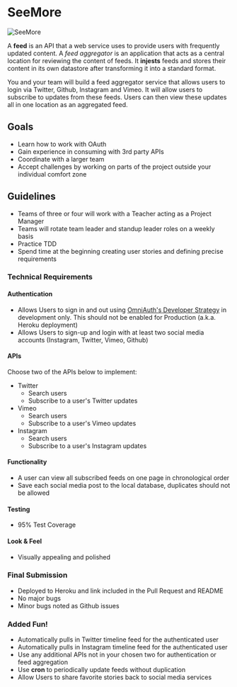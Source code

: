 # SeeMore

![SeeMore](http://www.theirishduck.info/wp-content/uploads/2013/06/plant.png)

A **feed** is an API that a web service uses to provide users with frequently updated content. A *feed aggregator*  is an application that acts as a central location for reviewing the content of feeds. It **injests** feeds and stores their content in its own datastore after transforming it into a standard format.

You and your team will build a feed aggregator service that allows users to login via Twitter, Github, Instagram and Vimeo. It will allow users to subscribe to updates from these feeds. Users can then view these updates all in one location as an aggregated feed.

## Goals
+ Learn how to work with OAuth
+ Gain experience in consuming with 3rd party APIs
+ Coordinate with a larger team
+ Accept challenges by working on parts of the project outside your individual comfort zone

## Guidelines
+ Teams of three or four will work with a Teacher acting as a Project Manager
+ Teams will rotate team leader and standup leader roles on a weekly basis
+ Practice TDD
+ Spend time at the beginning creating user stories and defining precise requirements

### Technical Requirements
#### Authentication
  - Allows Users to sign in and out using [OmniAuth's Developer Strategy](http://rubydoc.info/github/intridea/omniauth/master/OmniAuth/Strategies/Developer) in development only. This should not be enabled for Production (a.k.a. Heroku deployment)
  - Allows Users to sign-up and login with at least two social media accounts (Instagram, Twitter, Vimeo, Github)

#### APIs
  Choose two of the APIs below to implement:
  - Twitter
    - Search users
    - Subscribe to a user's Twitter updates
  - Vimeo
    - Search users
    - Subscribe to a user's Vimeo updates
  - Instagram
    - Search users
    - Subscribe to a user's Instagram updates

#### Functionality
  - A user can view all subscribed feeds on one page in chronological order
  - Save each social media post to the local database, duplicates should not be allowed

#### Testing
  - 95% Test Coverage

#### Look & Feel
  - Visually appealing and polished

### Final Submission
- Deployed to Heroku and link included in the Pull Request and README
- No major bugs
- Minor bugs noted as Github issues

### Added Fun!
  - Automatically pulls in Twitter timeline feed for the authenticated user
  - Automatically pulls in Instagram timeline feed for the authenticated user
  - Use any additional APIs not in your chosen two for authentication or feed aggregation
  - Use **cron** to periodically update feeds without duplication
  - Allow Users to share favorite stories back to social media services
